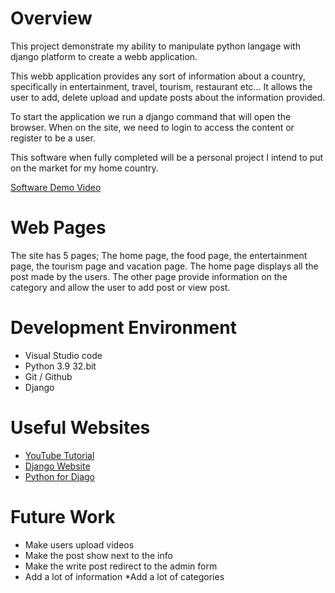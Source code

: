 # Overview

This project demonstrate my ability to manipulate python langage with django platform to create a webb application.

This webb application provides any sort of information about a country, specifically in entertainment, travel, tourism, restaurant etc... It allows the user to add, delete upload and update posts about the information provided. 

To start the application we run a django command that will open the browser. When on the site, we need to login to access the content or register to be a user.


This software when fully completed will be a personal project I intend to put on the market for my home country.


[Software Demo Video](https://youtu.be/3Q4lfa2NhcU)

# Web Pages

The site has 5 pages; The home page, the food page, the entertainment page, the tourism page and vacation page. The home page displays all the post made by the users. The other page provide information on the category  and allow the user to add post or view post.

# Development Environment

* Visual Studio code
* Python 3.9 32.bit
* Git / Github
* Django

# Useful Websites

* [YouTube Tutorial ](https://www.youtube.com/watch?v=UmljXZIypDc)
* [Django Website](https://www.djangoproject.com/)
* [Python for Djago](https://realpython.com/get-started-with-django-1/)



# Future Work

* Make users upload videos
* Make the post show next to the info
* Make the write post redirect to the admin form
* Add a lot of information
*Add a lot of categories